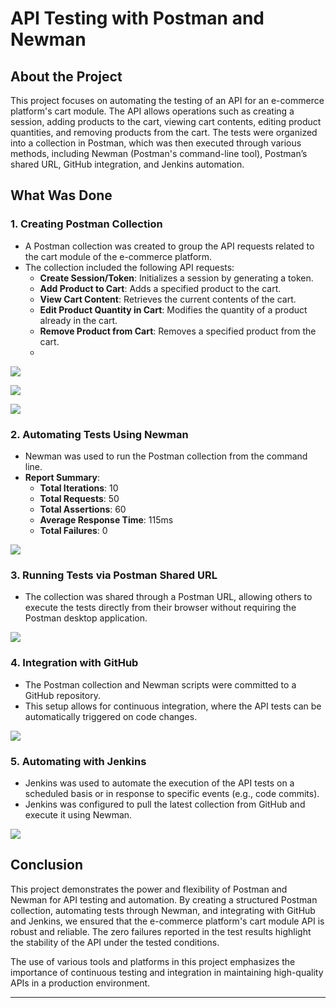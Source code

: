 # API Testing with Postman and Newman

## About the Project

This project focuses on automating the testing of an API for an e-commerce platform's cart module. The API allows operations such as creating a session, adding products to the cart, viewing cart contents, editing product quantities, and removing products from the cart. The tests were organized into a collection in Postman, which was then executed through various methods, including Newman (Postman's command-line tool), Postman’s shared URL, GitHub integration, and Jenkins automation.

## What Was Done

### 1. **Creating Postman Collection**
   - A Postman collection was created to group the API requests related to the cart module of the e-commerce platform.
   - The collection included the following API requests:
     - **Create Session/Token**: Initializes a session by generating a token.
     - **Add Product to Cart**: Adds a specified product to the cart.
     - **View Cart Content**: Retrieves the current contents of the cart.
     - **Edit Product Quantity in Cart**: Modifies the quantity of a product already in the cart.
     - **Remove Product from Cart**: Removes a specified product from the cart.
     - 
![](https://i.imgur.com/kv06Bei.png)   
  
![](https://i.imgur.com/8nbkiGl.png)

![](https://i.imgur.com/UaamYLg.png)

### 2. **Automating Tests Using Newman**
   - Newman was used to run the Postman collection from the command line.
   - **Report Summary**:
     - **Total Iterations**: 10
     - **Total Requests**: 50
     - **Total Assertions**: 60
     - **Average Response Time**: 115ms
     - **Total Failures**: 0

![](https://i.imgur.com/D2mUeHO.png)

### 3. **Running Tests via Postman Shared URL**
   - The collection was shared through a Postman URL, allowing others to execute the tests directly from their browser without requiring the Postman desktop application.

![](https://i.imgur.com/m82UOSf.png)

### 4. **Integration with GitHub**
   - The Postman collection and Newman scripts were committed to a GitHub repository.
   - This setup allows for continuous integration, where the API tests can be automatically triggered on code changes.

![](https://i.imgur.com/5jcvmJ0.png)

### 5. **Automating with Jenkins**
   - Jenkins was used to automate the execution of the API tests on a scheduled basis or in response to specific events (e.g., code commits).
   - Jenkins was configured to pull the latest collection from GitHub and execute it using Newman.

![](https://i.imgur.com/Pic8qSW.png)     

## Conclusion

This project demonstrates the power and flexibility of Postman and Newman for API testing and automation. By creating a structured Postman collection, automating tests through Newman, and integrating with GitHub and Jenkins, we ensured that the e-commerce platform's cart module API is robust and reliable. The zero failures reported in the test results highlight the stability of the API under the tested conditions.

The use of various tools and platforms in this project emphasizes the importance of continuous testing and integration in maintaining high-quality APIs in a production environment.

---


